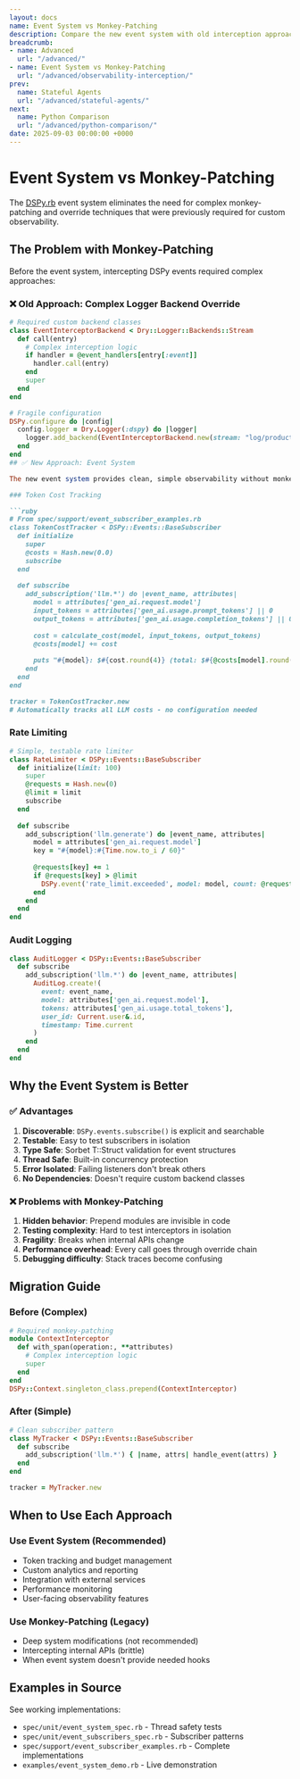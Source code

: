 ```yaml
---
layout: docs
name: Event System vs Monkey-Patching
description: Compare the new event system with old interception approaches
breadcrumb:
- name: Advanced
  url: "/advanced/"
- name: Event System vs Monkey-Patching
  url: "/advanced/observability-interception/"
prev:
  name: Stateful Agents
  url: "/advanced/stateful-agents/"
next:
  name: Python Comparison
  url: "/advanced/python-comparison/"
date: 2025-09-03 00:00:00 +0000
---
```

# Event System vs Monkey-Patching

The [DSPy.rb](https://github.com/vicentereig/dspy.rb) event system eliminates the need for complex monkey-patching and override techniques that were previously required for custom observability.

## The Problem with Monkey-Patching

Before the event system, intercepting DSPy events required complex approaches:

### ❌ Old Approach: Complex Logger Backend Override

```ruby
# Required custom backend classes
class EventInterceptorBackend < Dry::Logger::Backends::Stream
  def call(entry)
    # Complex interception logic
    if handler = @event_handlers[entry[:event]]
      handler.call(entry)
    end
    super
  end
end

# Fragile configuration
DSPy.configure do |config|
  config.logger = Dry.Logger(:dspy) do |logger|
    logger.add_backend(EventInterceptorBackend.new(stream: "log/production.log"))
  end
end
## ✅ New Approach: Event System

The new event system provides clean, simple observability without monkey-patching:

### Token Cost Tracking

```ruby
# From spec/support/event_subscriber_examples.rb
class TokenCostTracker < DSPy::Events::BaseSubscriber
  def initialize
    super
    @costs = Hash.new(0.0)
    subscribe
  end
  
  def subscribe
    add_subscription('llm.*') do |event_name, attributes|
      model = attributes['gen_ai.request.model']
      input_tokens = attributes['gen_ai.usage.prompt_tokens'] || 0
      output_tokens = attributes['gen_ai.usage.completion_tokens'] || 0
      
      cost = calculate_cost(model, input_tokens, output_tokens)
      @costs[model] += cost
      
      puts "#{model}: $#{cost.round(4)} (total: $#{@costs[model].round(2)})"
    end
  end
end

tracker = TokenCostTracker.new
# Automatically tracks all LLM costs - no configuration needed
```

### Rate Limiting

```ruby
# Simple, testable rate limiter
class RateLimiter < DSPy::Events::BaseSubscriber
  def initialize(limit: 100)
    super
    @requests = Hash.new(0)
    @limit = limit
    subscribe
  end
  
  def subscribe
    add_subscription('llm.generate') do |event_name, attributes|
      model = attributes['gen_ai.request.model']
      key = "#{model}:#{Time.now.to_i / 60}"
      
      @requests[key] += 1
      if @requests[key] > @limit
        DSPy.event('rate_limit.exceeded', model: model, count: @requests[key])
      end
    end
  end
end
```

### Audit Logging

```ruby
class AuditLogger < DSPy::Events::BaseSubscriber
  def subscribe
    add_subscription('llm.*') do |event_name, attributes|
      AuditLog.create!(
        event: event_name,
        model: attributes['gen_ai.request.model'],
        tokens: attributes['gen_ai.usage.total_tokens'],
        user_id: Current.user&.id,
        timestamp: Time.current
      )
    end
  end
end
```

## Why the Event System is Better

### ✅ Advantages

1. **Discoverable**: `DSPy.events.subscribe()` is explicit and searchable
2. **Testable**: Easy to test subscribers in isolation  
3. **Type Safe**: Sorbet T::Struct validation for event structures
4. **Thread Safe**: Built-in concurrency protection
5. **Error Isolated**: Failing listeners don't break others
6. **No Dependencies**: Doesn't require custom backend classes

### ❌ Problems with Monkey-Patching

1. **Hidden behavior**: Prepend modules are invisible in code
2. **Testing complexity**: Hard to test interceptors in isolation  
3. **Fragility**: Breaks when internal APIs change
4. **Performance overhead**: Every call goes through override chain
5. **Debugging difficulty**: Stack traces become confusing

## Migration Guide

### Before (Complex)
```ruby
# Required monkey-patching
module ContextInterceptor
  def with_span(operation:, **attributes)
    # Complex interception logic
    super  
  end
end
DSPy::Context.singleton_class.prepend(ContextInterceptor)
```

### After (Simple)  
```ruby
# Clean subscriber pattern
class MyTracker < DSPy::Events::BaseSubscriber
  def subscribe
    add_subscription('llm.*') { |name, attrs| handle_event(attrs) }
  end
end

tracker = MyTracker.new
```

## When to Use Each Approach

### Use Event System (Recommended)
- Token tracking and budget management
- Custom analytics and reporting  
- Integration with external services
- Performance monitoring
- User-facing observability features

### Use Monkey-Patching (Legacy)
- Deep system modifications (not recommended)
- Intercepting internal APIs (brittle)
- When event system doesn't provide needed hooks

## Examples in Source

See working implementations:
- `spec/unit/event_system_spec.rb` - Thread safety tests
- `spec/unit/event_subscribers_spec.rb` - Subscriber patterns
- `spec/support/event_subscriber_examples.rb` - Complete implementations
- `examples/event_system_demo.rb` - Live demonstration